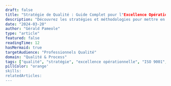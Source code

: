 ```yaml
---
draft: false
title: "Stratégie de Qualité : Guide Complet pour l"Excellence Opérationnelle"
description: "Découvrez les stratégies et méthodologies pour mettre en place une gestion de la qualité efficace. Un guide détaillé sur l"élaboration et la mise en œuvre d"une stratégie qualité."
date: "2024-03-20"
author: "Gérald Pameole"
type: "article"
featured: false
readingTime: 12
hasMermaid: true
targetAudience: "Professionnels Qualité"
domain: "Qualité & Process"
tags: ["qualité", "stratégie", "excellence opérationnelle", "ISO 9001", "amélioration continue"]
pillColor: "orange'
skills: 
relatedArticles: 
---
```


##
